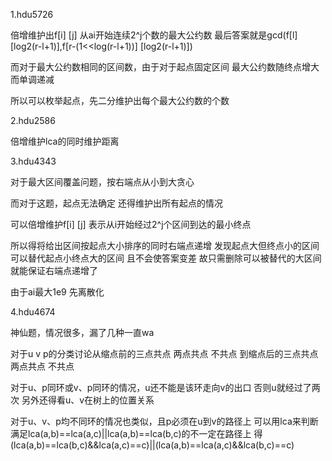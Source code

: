 1.hdu5726

倍增维护出f[i] [j] 从ai开始连续2^j个数的最大公约数 最后答案就是gcd(f[l] [log2(r-l+1)],f[r-(1<<log(r-l+1))] [log2(r-l+1)])

而对于最大公约数相同的区间数，由于对于起点固定区间 最大公约数随终点增大而单调递减

所以可以枚举起点，先二分维护出每个最大公约数的个数

2.hdu2586

倍增维护lca的同时维护距离

3.hdu4343

对于最大区间覆盖问题，按右端点从小到大贪心

而对于这题，起点无法确定 还得维护出所有起点的情况

可以倍增维护f[i] [j] 表示从i开始经过2^j个区间到达的最小终点

所以得将给出区间按起点大小排序的同时右端点递增 发现起点大但终点小的区间可以替代起点小终点大的区间 且不会使答案变差 故只需删除可以被替代的大区间 就能保证右端点递增了

由于ai最大1e9 先离散化 

4.hdu4674

神仙题，情况很多，漏了几种一直wa

对于u v p的分类讨论从缩点前的三点共点 两点共点 不共点 到缩点后的三点共点 两点共点 不共点

对于u、p同环或v、p同环的情况，u还不能是该环走向v的出口 否则u就经过了两次 另外还得看u、v在树上的位置关系

对于u、v、p均不同环的情况也类似，且p必须在u到v的路径上 可以用lca来判断  满足lca(a,b)==lca(a,c)||lca(a,b)==lca(b,c)的不一定在路径上 得(lca(a,b)==lca(b,c)&&lca(a,c)==c)||(lca(a,b)==lca(a,c)&&lca(b,c)==c)



